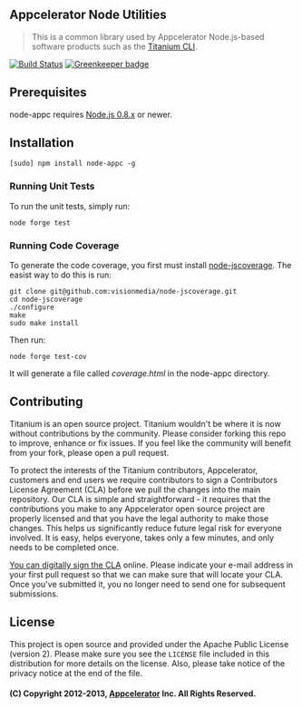 ## Appcelerator Node Utilities

> This is a common library used by Appcelerator Node.js-based software products such as the
[Titanium CLI](http://github.com/appcelerator/titanium).

[![Build Status](https://travis-ci.org/appcelerator/node-appc.png)](https://travis-ci.org/appcelerator/node-appc) [![Greenkeeper badge](https://badges.greenkeeper.io/appcelerator/node-appc.svg)](https://greenkeeper.io/)

## Prerequisites

node-appc requires [Node.js 0.8.x](http://nodejs.org/dist/) or newer.

## Installation

    [sudo] npm install node-appc -g

### Running Unit Tests

To run the unit tests, simply run:

    node forge test

### Running Code Coverage

To generate the code coverage, you first must install
[node-jscoverage](https://github.com/visionmedia/node-jscoverage). The easist
way to do this is run:

    git clone git@github.com:visionmedia/node-jscoverage.git
    cd node-jscoverage
    ./configure
    make
    sudo make install

Then run:

	node forge test-cov

It will generate a file called _coverage.html_ in the node-appc directory.

## Contributing

Titanium is an open source project. Titanium wouldn't be where it is now without
contributions by the community. Please consider forking this repo to improve,
enhance or fix issues. If you feel like the community will benefit from your
fork, please open a pull request.

To protect the interests of the Titanium contributors, Appcelerator, customers
and end users we require contributors to sign a Contributors License Agreement
(CLA) before we pull the changes into the main repository. Our CLA is simple and
straightforward - it requires that the contributions you make to any
Appcelerator open source project are properly licensed and that you have the
legal authority to make those changes. This helps us significantly reduce future
legal risk for everyone involved. It is easy, helps everyone, takes only a few
minutes, and only needs to be completed once.

[You can digitally sign the CLA](http://bit.ly/app_cla) online. Please indicate
your e-mail address in your first pull request so that we can make sure that
will locate your CLA. Once you've submitted it, you no longer need to send one
for subsequent submissions.

## License

This project is open source and provided under the Apache Public License
(version 2). Please make sure you see the `LICENSE` file included in this
distribution for more details on the license.  Also, please take notice of the
privacy notice at the end of the file.

#### (C) Copyright 2012-2013, [Appcelerator](http://www.appcelerator.com/) Inc. All Rights Reserved.
